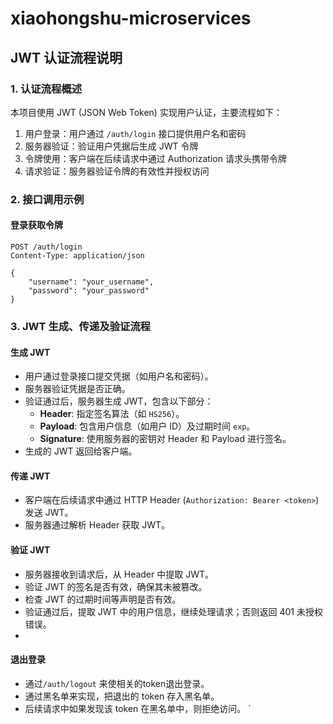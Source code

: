 # xiaohongshu-microservices

## JWT 认证流程说明

### 1. 认证流程概述

本项目使用 JWT (JSON Web Token) 实现用户认证，主要流程如下：

1. 用户登录：用户通过 `/auth/login` 接口提供用户名和密码
2. 服务器验证：验证用户凭据后生成 JWT 令牌
3. 令牌使用：客户端在后续请求中通过 Authorization 请求头携带令牌
4. 请求验证：服务器验证令牌的有效性并授权访问

### 2. 接口调用示例

#### 登录获取令牌
```http
POST /auth/login
Content-Type: application/json

{
    "username": "your_username",
    "password": "your_password"
}
```

### 3. JWT 生成、传递及验证流程

#### 生成 JWT
- 用户通过登录接口提交凭据（如用户名和密码）。
- 服务器验证凭据是否正确。
- 验证通过后，服务器生成 JWT，包含以下部分：
  - **Header**: 指定签名算法（如 `HS256`）。
  - **Payload**: 包含用户信息（如用户 ID）及过期时间 `exp`。
  - **Signature**: 使用服务器的密钥对 Header 和 Payload 进行签名。
- 生成的 JWT 返回给客户端。

#### 传递 JWT
- 客户端在后续请求中通过 HTTP Header (`Authorization: Bearer <token>`) 发送 JWT。
- 服务器通过解析 Header 获取 JWT。

#### 验证 JWT
- 服务器接收到请求后，从 Header 中提取 JWT。
- 验证 JWT 的签名是否有效，确保其未被篡改。
- 检查 JWT 的过期时间等声明是否有效。
- 验证通过后，提取 JWT 中的用户信息，继续处理请求；否则返回 401 未授权错误。
- 
#### 退出登录
- 通过`/auth/logout` 来使相关的token退出登录。
- 通过黑名单来实现，把退出的 token 存入黑名单。
- 后续请求中如果发现该 token 在黑名单中，则拒绝访问。
`